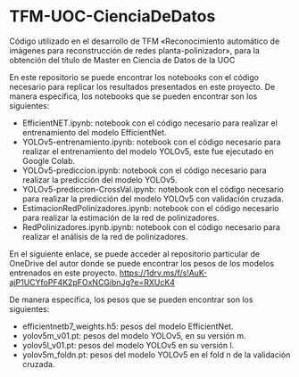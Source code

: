 # TFM-UOC-CienciaDeDatos
Código utilizado en el desarrollo de TFM «Reconocimiento automático de imágenes para reconstrucción de redes planta-polinizador», para la obtención del título de Master en Ciencia de Datos de la UOC

En este repositorio se puede encontrar los notebooks con el código necesario para replicar los resultados presentados en este proyecto. De manera específica, los notebooks que se pueden encontrar son los siguientes:
- EfficientNET.ipynb: notebook con el código necesario para realizar el entrenamiento del modelo EfficientNet.
- YOLOv5-entrenamiento.ipynb: notebook con el código necesario para realizar el entrenamiento del modelo YOLOv5, este fue ejecutado en Google Colab.
- YOLOv5-prediccion.ipynb: notebook con el código necesario para realizar la predicción del modelo YOLOv5.
- YOLOv5-prediccion-CrossVal.ipynb: notebook con el código necesario para realizar la predicción del modelo YOLOv5 con validación cruzada.
- EstimacionRedPolinizadores.ipynb: notebook con el código necesario para realizar la estimación de la red de polinizadores.
- RedPolinizadores.ipynb.ipynb: notebook con el código necesario para realizar el análisis de la red de polinizadores.

En el siguiente enlace, se puede acceder al repositorio particular de OneDrive del autor donde se puede encontrar los pesos de los modelos entrenados en este proyecto.
  https://1drv.ms/f/s!AuK-ajP1UCYfoPF4K2pFOxNCGibnJg?e=RXUcK4

De manera específica, los pesos que se pueden encontrar son los siguientes:
- efficientnetb7_weights.h5: pesos del modelo EfficientNet.
- yolov5m_v01.pt: pesos del modelo YOLOv5, en su versión m.
- yolov5l_v01.pt: pesos del modelo YOLOv5 en su versión l.
- yolov5m_foldn.pt: pesos del modelo YOLOv5 en el fold n de la validación cruzada.
